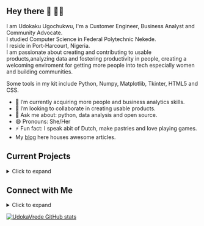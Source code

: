 ## Hey there 👋 👩‍💻

I am Udokaku Ugochukwu, I'm a Customer Engineer, Business Analyst and Community Advocate.<br/>
I studied Computer Science in Federal Polytechnic Nekede.<br/>
I reside in Port-Harcourt, Nigeria.<br/>
I am passionate about creating and contributing to usable products,analyzing data and fostering productivity in people, creating a welcoming enviroment for getting more people into tech especially women and building communities. 

Some tools in my kit include Python, Numpy, Matplotlib, Tkinter, HTML5 and CSS.<br/>

- 🔭 I’m currently acquiring more people and business analytics skills.
- 👯 I’m looking to collaborate in creating usable products.
- 💬 Ask me about: python, data analysis and open source.
- 😄 Pronouns: She/Her
- ⚡ Fun fact: I speak abit of Dutch, make pastries and love playing games.
- My [blog](https://udoka.hashnode.dev/) here houses awesome articles. 

## Current Projects
<details>
  <summary> Click to expand </summary>
  
- **[Crest](https://github.com/udokavrede/CREST)**: a desktop application built with python and tkinter for keeping track of birthdays.
  </details>

## Connect with Me
<details>
  <summary> Click to expand </summary>
  
- [E-mail](UdokakuUgochukwu@gmail.com)
- [Twitter](https://twitter.com/Udoka_Ugo_)
  </details>

[![UdokaVrede GitHub stats](https://github-readme-stats.vercel.app/api?username=UdokaVrede&theme=dark&show_icons=true)](https://github.com/UdokaVrede/github-readme-stats)
